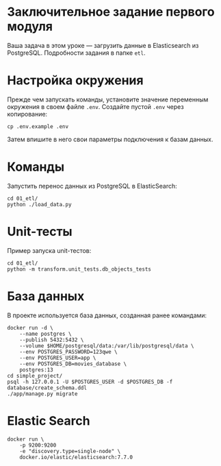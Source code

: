 # Заключительное задание первого модуля

Ваша задача в этом уроке — загрузить данные в Elasticsearch из PostgreSQL. Подробности задания в папке `etl`.

# Настройка окружения

Прежде чем запускать команды, установите значение переменным окружения в своем файле `.env`. Создайте пустой `.env` через
копирование:

```
cp .env.example .env
```

Затем впишите в него свои параметры подключения к базам данных.

# Команды

Запустить перенос данных из PostgreSQL в ElasticSearch:

```
cd 01_etl/
python ./load_data.py
```

# Unit-тесты

Пример запуска unit-тестов:

```
cd 01_etl/
python -m transform.unit_tests.db_objects_tests
```

# База данных

В проекте используется база данных, созданная ранее командами:

```
docker run -d \
    --name postgres \
    --publish 5432:5432 \
    --volume $HOME/postgresql/data:/var/lib/postgresql/data \
    --env POSTGRES_PASSWORD=123qwe \
    --env POSTGRES_USER=app \
    --env POSTGRES_DB=movies_database \
    postgres:13
cd simple_project/
psql -h 127.0.0.1 -U $POSTGRES_USER -d $POSTGRES_DB -f database/create_schema.ddl
./app/manage.py migrate
```

# Elastic Search

```
docker run \
    -p 9200:9200 
    -e "discovery.type=single-node" \
    docker.io/elastic/elasticsearch:7.7.0
```
